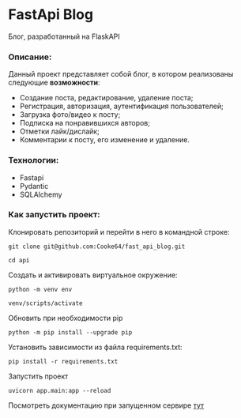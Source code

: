 # FastApi Blog
Блог, разработанный на FlaskAPI
### Описание:
Данный проект представляет собой блог, в котором реализованы следующие **возможности**:
- Создание поста, редактирование, удаление поста;
- Регистрация, авторизация, аутентификация пользователей;
- Загрузка фото/видео к посту;
- Подписка на понравившихся авторов;
- Отметки лайк/дислайк;
- Комментарии к посту, его изменение и удаление.

### Технологии:
- Fastapi 
- Pydantic
- SQLAlchemy

### Как запустить проект:

Клонировать репозиторий и перейти в него в командной строке:

```
git clone git@github.com:Cooke64/fast_api_blog.git
```

```
cd api
```

Cоздать и активировать виртуальное окружение:

```
python -m venv env
```

```
venv/scripts/activate
```

Обновить при необходимости pip

```
python -m pip install --upgrade pip
```

Установить зависимости из файла requirements.txt:

```
pip install -r requirements.txt
```

Запустить проект
```
uvicorn app.main:app --reload

```
Посмотреть документацию при запущенном сервире [тут](http://127.0.0.1:8000/redoc)
